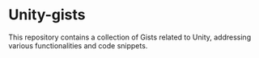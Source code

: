 # Unity-gists
This repository contains a collection of Gists related to Unity, addressing various functionalities and code snippets.
